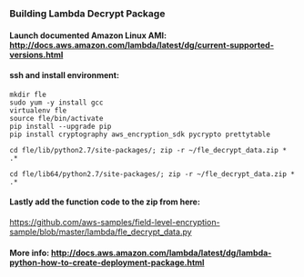 
### Building Lambda Decrypt Package

#### Launch documented Amazon Linux AMI: http://docs.aws.amazon.com/lambda/latest/dg/current-supported-versions.html

#### ssh and install environment:

~~~~
mkdir fle
sudo yum -y install gcc
virtualenv fle
source fle/bin/activate
pip install --upgrade pip
pip install cryptography aws_encryption_sdk pycrypto prettytable

cd fle/lib/python2.7/site-packages/; zip -r ~/fle_decrypt_data.zip * .*

cd fle/lib64/python2.7/site-packages/; zip -r ~/fle_decrypt_data.zip * .*
~~~~

#### Lastly add the function code to the zip from here:
https://github.com/aws-samples/field-level-encryption-sample/blob/master/lambda/fle_decrypt_data.py

#### More info: http://docs.aws.amazon.com/lambda/latest/dg/lambda-python-how-to-create-deployment-package.html
